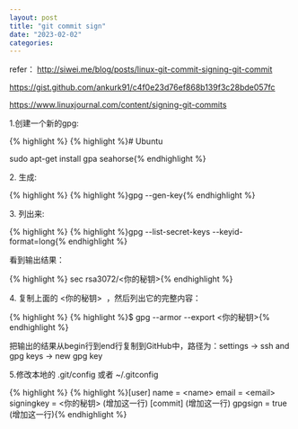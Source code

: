 ```yaml
---
layout: post
title: "git commit sign"
date: "2023-02-02"
categories: 
---
```

<p>refer： <a href="http://siwei.me/blog/posts/linux-git-commit-signing-git-commit">http://siwei.me/blog/posts/linux-git-commit-signing-git-commit</a></p>

<p><a href="https://gist.github.com/ankurk91/c4f0e23d76ef868b139f3c28bde057fc">https://gist.github.com/ankurk91/c4f0e23d76ef868b139f3c28bde057fc</a></p>

<p><a href="https://www.linuxjournal.com/content/signing-git-commits">https://www.linuxjournal.com/content/signing-git-commits</a></p>

<p>1.创建一个新的gpg:&nbsp;</p>

{% highlight %}
{% highlight %}# Ubuntu

sudo apt-get install gpa seahorse{% endhighlight %}

<p>2. 生成:&nbsp;</p>

{% highlight %}
{% highlight %}gpg --gen-key{% endhighlight %}

<p>3. 列出来:</p>

{% highlight %}
{% highlight %}gpg --list-secret-keys --keyid-format=long{% endhighlight %}

<p>看到输出结果：</p>

{% highlight %}
sec   rsa3072/&lt;你的秘钥&gt;{% endhighlight %}

<p>4. 复制上面的 &lt;你的秘钥&gt;&nbsp; ，然后列出它的完整内容：</p>

{% highlight %}
{% highlight %}$ gpg --armor --export &lt;你的秘钥&gt;{% endhighlight %}

<p>把输出的结果从begin行到end行复制到GitHub中，路径为：settings -&gt; ssh and gpg keys -&gt; new gpg key</p>

<p>5.修改本地的 .git/config 或者 ~/.gitconfig</p>

{% highlight %}
{% highlight %}[user]
  name = &lt;name&gt;
  email = &lt;email&gt;
  signingkey = &lt;你的秘钥&gt; (增加这一行)
[commit] (增加这一行)
  gpgsign = true (增加这一行){% endhighlight %}

<p>&nbsp;</p>

<p>&nbsp;</p>

<p>&nbsp;</p>

